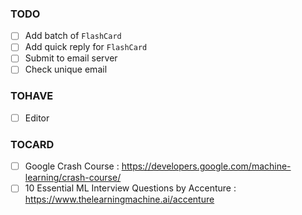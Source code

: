 ### TODO
- [ ] Add batch of `FlashCard`
- [ ] Add quick reply for `FlashCard`
- [ ] Submit to email server
- [ ] Check unique email

### TOHAVE
- [ ] Editor

### TOCARD
- [ ] Google Crash Course : https://developers.google.com/machine-learning/crash-course/
- [ ] 10 Essential ML Interview Questions by Accenture : https://www.thelearningmachine.ai/accenture
